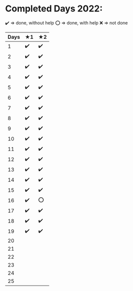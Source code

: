 # Completed Days 2022:

✔️ => done, without help
⭕ => done, with help
❌ => not done

| **Days** | ★1 | ★2 |
|----------|----|----|
| 1        | ✔️   | ✔️   |
| 2        | ✔️   | ✔️   |
| 3        | ✔️   | ✔️   |
| 4        | ✔️   | ✔️   |
| 5        | ✔️   | ✔️   |
| 6        | ✔️   | ✔️   |
| 7        | ✔️   | ✔️   |
| 8        | ✔️   | ✔️   |
| 9        | ✔️   | ✔️   |
| 10       | ✔️   | ✔️   |
| 11       | ✔️   | ✔️   |
| 12       | ✔️   | ✔️   |
| 13       | ✔️   | ✔️   |
| 14       | ✔️   | ✔️   |
| 15       | ✔️   | ✔️   |
| 16       | ✔️   | ⭕   |
| 17       | ✔️   | ✔️   |
| 18       | ✔️   | ✔️   |
| 19       | ✔️   | ✔️   |
| 20       |    |    |
| 21       |    |    |
| 22       |    |    |
| 23       |    |    |
| 24       |    |    |
| 25       |    |    |